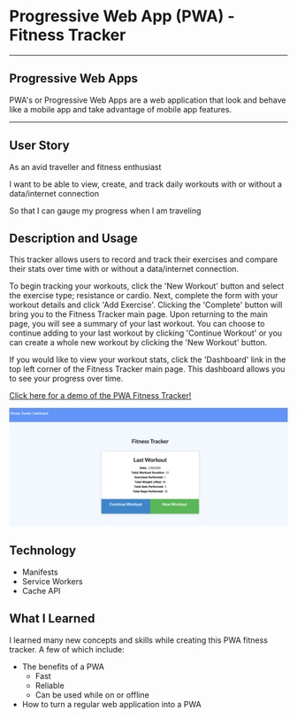 # Progressive Web App (PWA) - Fitness Tracker
******************************************************************************************************************************
## Progressive Web Apps
PWA's or Progressive Web Apps are a web application that look and behave like a mobile app and take advantage of mobile app features. 
******************************************************************************************************************************
## User Story
As an avid traveller and fitness enthusiast 

I want to be able to view, create, and track daily workouts with or without a data/internet connection 

So that I can gauge my progress when I am traveling

## Description and Usage
This tracker allows users to record and track their exercises and compare their stats over time with or without a data/internet connection. 

To begin tracking your workouts, click the 'New Workout' button and select the exercise type; resistance or cardio. Next, complete the form with your workout details and click 'Add Exercise'. Clicking the 'Complete' button will bring you to the Fitness Tracker main page. Upon returning to the main page, you will see a summary of your last workout. You can choose to continue adding to your last workout by clicking 'Continue Workout' or you can create a whole new workout by clicking the 'New Workout' button.

If you would like to view your workout stats, click the 'Dashboard' link in the top left corner of the Fitness Tracker main page. This dashboard allows you to see your progress over time.

[Click here for a demo of the PWA Fitness Tracker!](https://drive.google.com/file/d/1Z_vCregTTiSvHSgEloQwNCMjP0u0IQP2/view)

![Fitness Tracker](public/fit-track.png)

## Technology
* Manifests
* Service Workers
* Cache API

## What I Learned
I learned many new concepts and skills while creating this PWA fitness tracker. A few of which include:
* The benefits of a PWA
  - Fast
  - Reliable
  - Can be used while on or offline
* How to turn a regular web application into a PWA
